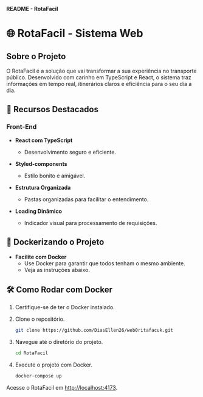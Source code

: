 **README - RotaFacil**

# 🌐 RotaFacil - Sistema Web

## Sobre o Projeto

O RotaFacil é a solução que vai transformar a sua experiência no transporte público. Desenvolvido com carinho em TypeScript e React, o sistema traz informações em tempo real, itinerários claros e eficiência para o seu dia a dia.

## 🚀 Recursos Destacados

### Front-End

- **React com TypeScript**
  - Desenvolvimento seguro e eficiente.

- **Styled-components**
  - Estilo bonito e amigável.

- **Estrutura Organizada**
  - Pastas organizadas para facilitar o entendimento.

- **Loading Dinâmico**
  - Indicador visual para processamento de requisições.

## 🐳 Dockerizando o Projeto

- **Facilite com Docker**
  - Use Docker para garantir que todos tenham o mesmo ambiente.
  - Veja as instruções abaixo.

## 🛠️ Como Rodar com Docker

1. Certifique-se de ter o Docker instalado.

2. Clone o repositório.
   ```bash
   git clone https://github.com/DiasEllen26/web0ritafacuk.git
   ```

3. Navegue até o diretório do projeto.
   ```bash
   cd RotaFacil
   ```

4. Execute o projeto com Docker.
   ```bash
   docker-compose up
   ```

Acesse o RotaFacil em [http://localhost:4173](http://localhost:4173).
